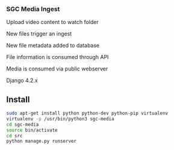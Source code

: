 ### SGC Media Ingest

Upload video content to watch folder

New files trigger an ingest

New file metadata added to database

File information is consumed through API

Media is consumed via public webserver

Django 4.2.x

## Install ##

```bash
sudo apt-get install python python-dev python-pip virtualenv
virtualenv -p /usr/bin/python3 sgc-media
cd sgc-media
source bin/activate
cd src
python manage.py runserver
```
